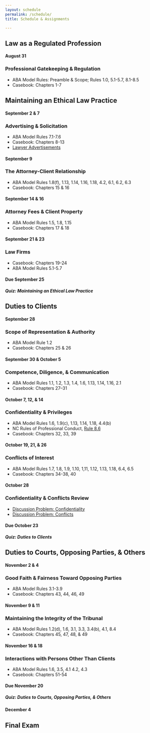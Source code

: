 ```yaml
---
layout: schedule
permalink: /schedule/
title: Schedule & Assignments

---
```


## Law as a Regulated Profession

#### August 31

### Professional Gatekeeping & Regulation

- ABA Model Rules: Preamble & Scope; Rules 1.0, 5.1-5.7, 8.1-8.5
- Casebook: Chapters 1-7

## Maintaining an Ethical Law Practice

#### September 2 & 7

### Advertising & Solicitation

- ABA Model Rules 7.1-7.6
- Casebook: Chapters 8-13
- [Lawyer Advertisements](https://www.emfink.net/Presentations/slides/AttorneyAdvertising.html)

#### September 9

### The Attorney-Client Relationship

- ABA Model Rules 1.8(f), 1.13, 1.14, 1.16, 1.18, 4.2, 6.1, 6.2, 6.3
- Casebook: Chapters 15 & 16

#### September 14 & 16

### Attorney Fees & Client Property

- ABA Model Rules 1.5, 1.8, 1.15
- Casebook: Chapters 17 & 18

#### September 21 & 23

### Law Firms

- Casebook: Chapters 19-24
- ABA Model Rules 5.1-5.7

#### Due September 25

##### Quiz: Maintaining an Ethical Law Practice

## Duties to Clients

#### September 28

### Scope of Representation & Authority

- ABA Model Rule 1.2
- Casebook: Chapters 25 & 26

#### September 30 & October 5

### Competence, Diligence, & Communication

- ABA Model Rules 1.1, 1.2, 1.3, 1.4, 1.6, 1.13, 1.14, 1.16, 2.1
- Casebook: Chapters 27–31

#### October 7, 12, & 14

### Confidentiality & Privileges

- ABA Model Rules 1.6, 1.9(c), 1.13, 1.14, 1.18, 4.4(b)
- NC Rules of Professional Conduct, [Rule 8.6](https://www.emfink.net/ProfessionalResponsibility/statutes/NC_RPC_Section8)
- Casebook: Chapters 32, 33, 39

#### October 19, 21, & 26

### Conflicts of Interest

- ABA Model Rules 1.7, 1.8, 1.9, 1.10, 1,11, 1.12, 1.13, 1.18, 6.4, 6.5
- Casebook: Chapters 34-38, 40

#### October 28 

### Confidentiality & Conflicts Review 

- [Discussion Problem: Confidentiality](https://www.emfink.net/ProfessionalResponsibility/problems/ConfidentialityProblem)
- [Discussion Problem: Conflicts](https://www.emfink.net/ProfessionalResponsibility/problems/ConflictsProblem)

#### Due October 23

##### Quiz: Duties to Clients

## Duties to Courts, Opposing Parties, & Others

#### November 2 & 4

### Good Faith & Fairness Toward Opposing Parties

- ABA Model Rules 3.1-3.9
- Casebook: Chapters 43, 44, 46, 49

#### November 9 & 11 

### Maintaining the Integrity of the Tribunal

- ABA Model Rules 1.2(d), 1.6, 3.1, 3.3, 3.4(b), 4.1, 8.4
- Casebook: Chapters 45, 47, 48, & 49

#### November 16 & 18

### Interactions with Persons Other Than Clients

- ABA Model Rules 1.6, 3.5, 4.1 4.2, 4.3
- Casebook: Chapters 51-54

#### Due November 20 

##### Quiz: Duties to Courts, Opposing Parties, & Others

#### December 4

## Final Exam 